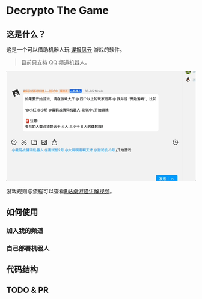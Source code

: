 # Decrypto The Game

## 这是什么？

这是一个可以借助机器人玩 [谍报风云](https://boardgamegeek.com/boardgame/225694/decrypto) 游戏的软件。

> 目前只支持 QQ 频道机器人。

![intro](docs/intro.gif)

游戏规则与流程可以查看[B站桌游怪讲解视频](https://www.bilibili.com/video/BV1Pt411K7ro/)。

## 如何使用

### 加入我的频道

### 自己部署机器人

## 代码结构

## TODO & PR

